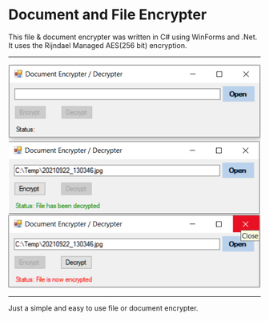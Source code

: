 ﻿Document and File Encrypter
============================

This file & document encrypter was written in C# using WinForms and .Net.
It uses the Rijndael Managed AES(256 bit) encryption.

----------

![Alt text](/DocumentEncrypter/image.png?raw=true)


----------


Just a simple and easy to use file or document encrypter.
